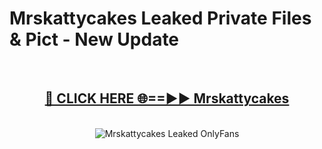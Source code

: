 # Mrskattycakes Leaked Private Files & Pict - New Update
<br>
<div align="center">
<h2><a href="https://mediafilles.blogspot.com/?title=Mrskattycakes" rel="nofollow">🔴 CLICK HERE 🌐==►► Mrskattycakes</a></h2>
<br>
<a href="https://mediafilles.blogspot.com/?title=Mrskattycakes" rel="nofollow" data-target="animated-image.originalLink"><img src="https://i.ibb.co.com/WyWwxjT/player-gif2.gif" alt="Mrskattycakes Leaked OnlyFans" style="max-width: 100%; display: inline-block;" data-target="animated-image.originalImage"></a>
</div>
<br>